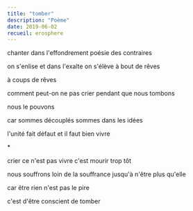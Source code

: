 ```yaml
---
title: "tomber"
description: "Poème"
date: 2019-06-02
recueil: erosphere
---
```


chanter dans l'effondrement
poésie des contraires

on s'enlise et dans l'exalte
on s'élève à bout de rêves

à coups de rêves

comment peut-on ne pas crier
pendant que nous tombons

nous le pouvons

car sommes découplés
sommes dans les idées

l'unité fait défaut
et il faut bien vivre

\*

crier ce n'est pas vivre
c'est mourir trop tôt

nous souffrons loin de la souffrance
jusqu'à n'être plus qu'elle

car être rien n'est pas le pire

c'est d'être conscient de tomber

